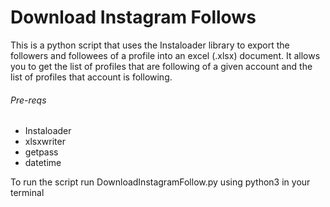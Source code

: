 # Download Instagram Follows

This is a python script that uses the Instaloader library to export the followers and followees of a profile into an excel (.xlsx) document. It allows you to get the list of profiles that are following of a given account and the list of profiles that account is following.

###### Pre-reqs
* Instaloader
* xlsxwriter
* getpass
* datetime

To run the script run DownloadInstagramFollow.py using python3 in your terminal
